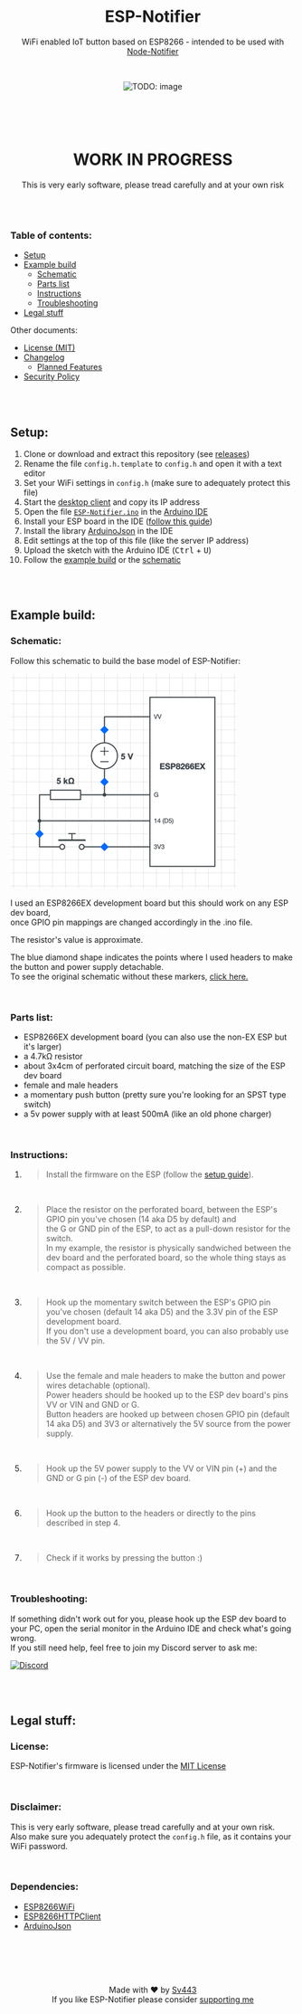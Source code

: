 <div align="center" style="text-align: center;">

# ESP-Notifier
WiFi enabled IoT button based on ESP8266 - intended to be used with [Node-Notifier](https://github.com/Sv443/Node-Notifier)

<br>

![TODO: image](./.github/esp-notifier.png)

<br><br><br>

# WORK IN PROGRESS
This is very early software, please tread carefully and at your own risk

</div>

<br><br>

### Table of contents:
- [Setup](#setup)
- [Example build](#example-build)
    - [Schematic](#schematic)
    - [Parts list](#parts-list)
    - [Instructions](#instructions)
    - [Troubleshooting](#troubleshooting)
- [Legal stuff](#legal-stuff)

Other documents:
- [License (MIT)](./LICENSE.txt)
- [Changelog](./changelog.md#readme)
    - [Planned Features](./changelog.md#planned-features)
- [Security Policy](./.github/SECURITY.md#readme)

<br><br>

## Setup:
1. Clone or download and extract this repository (see [releases](https://github.com/Sv443/ESP-Notifier/releases))
2. Rename the file `config.h.template` to `config.h` and open it with a text editor
3. Set your WiFi settings in `config.h` (make sure to adequately protect this file)
4. Start the [desktop client](https://github.com/Sv443/Node-Notifier) and copy its IP address
5. Open the file [`ESP-Notifier.ino`](./ESP-Notifier.ino) in the [Arduino IDE](https://www.arduino.cc/en/software)
6. Install your ESP board in the IDE ([follow this guide](https://arduino-esp8266.readthedocs.io/en/latest/installing.html))
7. Install the library [ArduinoJson](https://arduinojson.org/) in the IDE
8. Edit settings at the top of this file (like the server IP address)
9. Upload the sketch with the Arduino IDE (<kbd>Ctrl</kbd> + <kbd>U</kbd>)
10. Follow the [example build](#example-build) or the [schematic](#schematic)

<br><br>

## Example build:
### Schematic:
Follow this schematic to build the base model of ESP-Notifier:  

[![schematic image](./.github/schematic_headers.png)](./.github/schematic_headers.png)
  
I used an ESP8266EX development board but this should work on any ESP dev board,  
once GPIO pin mappings are changed accordingly in the .ino file.  
  
The resistor's value is approximate.  
  
The blue diamond shape indicates the points where I used headers to make the button and power supply detachable.  
To see the original schematic without these markers, [click here.](./.github/schematic.png)

<br>

### Parts list:
- ESP8266EX development board (you can also use the non-EX ESP but it's larger)
- a 4.7kΩ resistor
- about 3x4cm of perforated circuit board, matching the size of the ESP dev board
- female and male headers
- a momentary push button (pretty sure you're looking for an SPST type switch)
- a 5v power supply with at least 500mA (like an old phone charger)

<br>

### Instructions:
1. > Install the firmware on the ESP (follow the [setup guide](#setup)).

<br>

2. > Place the resistor on the perforated board, between the ESP's GPIO pin you've chosen (14 aka D5 by default) and  
   > the G or GND pin of the ESP, to act as a pull-down resistor for the switch.  
   > In my example, the resistor is physically sandwiched between the dev board and the perforated board, so the whole thing stays as compact as possible.

<br>

3. > Hook up the momentary switch between the ESP's GPIO pin you've chosen (default 14 aka D5) and the 3.3V pin of the ESP development board.  
   > If you don't use a development board, you can also probably use the 5V / VV pin.

<br>

4. > Use the female and male headers to make the button and power wires detachable (optional).  
   > Power headers should be hooked up to the ESP dev board's pins VV or VIN and GND or G.  
   > Button headers are hooked up between chosen GPIO pin (default 14 aka D5) and 3V3 or alternatively the 5V source from the power supply.

<br>

5. > Hook up the 5V power supply to the VV or VIN pin (+) and the GND or G pin (-) of the ESP dev board.

<br>

6. > Hook up the button to the headers or directly to the pins described in step 4.

<br>

7. > Check if it works by pressing the button :)

<br>

### Troubleshooting:
If something didn't work out for you, please hook up the ESP dev board to your PC, open the serial monitor in the Arduino IDE and check what's going wrong.  
If you still need help, feel free to join my Discord server to ask me:  
  
[![Discord](https://img.shields.io/discord/565933531214118942)](https://dc.sv443.net/)

<br><br>

## Legal stuff:

### License:
ESP-Notifier's firmware is licensed under the [MIT License](./LICENSE.txt)

<br>

### Disclaimer:
This is very early software, please tread carefully and at your own risk.  
Also make sure you adequately protect the `config.h` file, as it contains your WiFi password.

<br>

### Dependencies:
- [ESP8266WiFi](https://github.com/esp8266/Arduino/tree/master/libraries/ESP8266WiFi)
- [ESP8266HTTPClient](https://github.com/esp8266/Arduino/tree/master/libraries/ESP8266HTTPClient)
- [ArduinoJson](https://arduinojson.org/)

<br><br>
<br><br>

<div align="center" style="text-align: center;">

Made with ❤️ by [Sv443](https://github.com/Sv443)  
If you like ESP-Notifier please consider [supporting me](https://github.com/sponsors/Sv443)

</div>
